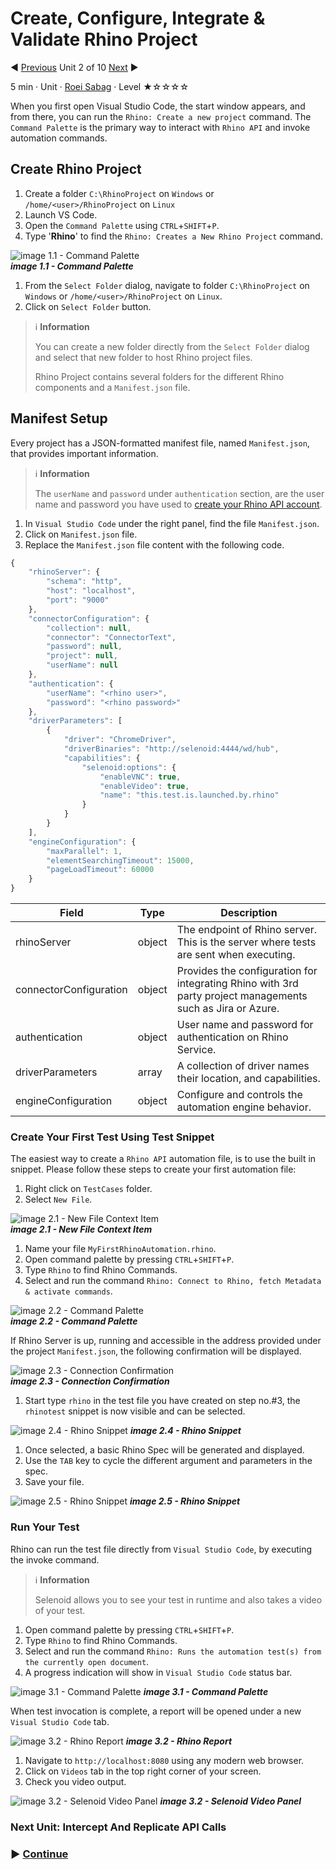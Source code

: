 # Create, Configure, Integrate & Validate Rhino Project

:arrow_backward: [Previous](./01.SetupOpenProjectApplication.md) Unit 2 of 10 [Next](./03.InterceptAndReplicateAPICalls.md) :arrow_forward:

5 min · Unit · [Roei Sabag](https://www.linkedin.com/in/roei-sabag-247aa18/) · Level ★☆☆☆☆

When you first open Visual Studio Code, the start window appears, and from there, you can run the `Rhino: Create a new project` command. The `Command Palette` is the primary way to interact with `Rhino API` and invoke automation commands.

## Create Rhino Project

1. Create a folder `C:\RhinoProject` on `Windows` or `/home/<user>/RhinoProject` on `Linux`
2. Launch VS Code.
3. Open the `Command Palette` using `CTRL`+`SHIFT`+`P`.
4. Type '**Rhino**' to find the `Rhino: Creates a New Rhino Project` command.
  
![image 1.1 - Command Palette](./Images/m01u02_1.png)  
_**image 1.1 - Command Palette**_  

1. From the `Select Folder` dialog, navigate to folder `C:\RhinoProject` on `Windows` or `/home/<user>/RhinoProject` on `Linux`.
2. Click on `Select Folder` button.  

> :information_source: **Information**
>  
> You can create a new folder directly from the `Select Folder` dialog and select that new folder to host Rhino project files.
>
> Rhino Project contains several folders for the different Rhino components and a `Manifest.json` file.

## Manifest Setup

Every project has a JSON-formatted manifest file, named `Manifest.json`, that provides important information.  

> :information_source: **Information**
>  
> The `userName` and `password` under `authentication` section, are the user name and password you have used to [create your Rhino API account](../../Unit.CreateRhinoAccount.md).

1. In `Visual Studio Code` under the right panel, find the file `Manifest.json`.
2. Click on `Manifest.json` file.
3. Replace the `Manifest.json` file content with the following code.

```js
{
    "rhinoServer": {
        "schema": "http",
        "host": "localhost",
        "port": "9000"
    },
    "connectorConfiguration": {
        "collection": null,
        "connector": "ConnectorText",
        "password": null,
        "project": null,
        "userName": null
    },
    "authentication": {
        "userName": "<rhino user>",
        "password": "<rhino password>"
    },
    "driverParameters": [
        {
            "driver": "ChromeDriver",
            "driverBinaries": "http://selenoid:4444/wd/hub",
            "capabilities": {
                "selenoid:options": {
                    "enableVNC": true,
                    "enableVideo": true,
                    "name": "this.test.is.launched.by.rhino"
                }
            }
        }
    ],
    "engineConfiguration": {
        "maxParallel": 1,
        "elementSearchingTimeout": 15000,
        "pageLoadTimeout": 60000
    }
}
```

|Field                 |Type  |Description                                                                                               |
|----------------------|------|----------------------------------------------------------------------------------------------------------|
|rhinoServer           |object|The endpoint of Rhino server. This is the server where tests are sent when executing.                     |
|connectorConfiguration|object|Provides the configuration for integrating Rhino with 3rd party project managements such as Jira or Azure.|
|authentication        |object|User name and password for authentication on Rhino Service.                                               |
|driverParameters      |array |A collection of driver names their location, and capabilities.                                            |
|engineConfiguration   |object|Configure and controls the automation engine behavior.                                                    |

### Create Your First Test Using Test Snippet

The easiest way to create a `Rhino API` automation file, is to use the built in snippet. Please follow these steps to create your first automation file:  

1. Right click on `TestCases` folder.
2. Select `New File`.  

![image 2.1 - New File Context Item](./Images/m01u02_2.png)  
_**image 2.1 - New File Context Item**_  

1. Name your file `MyFirstRhinoAutomation.rhino`.
2. Open command palette by pressing `CTRL`+`SHIFT`+`P`.
3. Type `Rhino` to find Rhino Commands.
4. Select and run the command `Rhino: Connect to Rhino, fetch Metadata & activate commands`.  

![image 2.2 - Command Palette](./Images/m01u02_3.png)  
_**image 2.2 - Command Palette**_  

If Rhino Server is up, running and accessible in the address provided under the project `Manifest.json`, the following confirmation will be displayed.  

![image 2.3 - Connection Confirmation](./Images/m01u02_4.png)  
_**image 2.3 - Connection Confirmation**_  

1. Start type `rhino` in the test file you have created on step no.#3, the `rhinotest` snippet is now visible and can be selected.  

![image 2.4 - Rhino Snippet](./Images/m01u02_5.png)
_**image 2.4 - Rhino Snippet**_  

1. Once selected, a basic Rhino Spec will be generated and displayed.
2. Use the `TAB` key to cycle the different argument and parameters in the spec.
3. Save your file.  

![image 2.5 - Rhino Snippet](./Images/m01u02_6.png)
_**image 2.5 - Rhino Snippet**_  

### Run Your Test

Rhino can run the test file directly from `Visual Studio Code`, by executing the invoke command.  

> :information_source: **Information**
>  
> Selenoid allows you to see your test in runtime and also takes a video of your test.

1. Open command palette by pressing `CTRL`+`SHIFT`+`P`.
2. Type `Rhino` to find Rhino Commands.
3. Select and run the command `Rhino: Runs the automation test(s) from the currently open document`.
4. A progress indication will show in `Visual Studio Code` status bar.  

![image 3.1 - Command Palette](./Images/m01u02_7.png)
_**image 3.1 - Command Palette**_  

When test invocation is complete, a report will be opened under a new `Visual Studio Code` tab.  

![image 3.2 - Rhino Report](./Images/m01u02_8.png)
_**image 3.2 - Rhino Report**_  

1. Navigate to `http://localhost:8080` using any modern web browser.
2. Click on `Videos` tab in the top right corner of your screen.
3. Check you video output.  

![image 3.2 - Selenoid Video Panel](./Images/m01u02_9.png)
_**image 3.2 - Selenoid Video Panel**_

### Next Unit: Intercept And Replicate API Calls

### :arrow_forward: [Continue](./03.InterceptAndReplicateApiCalls.md)

